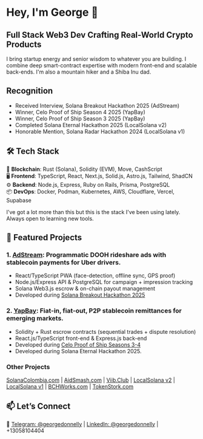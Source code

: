 # Hey, I'm George 👋

## Full Stack Web3 Dev Crafting Real-World Crypto Products
I bring startup energy and senior wisdom to whatever you are building. I combine deep smart-contract expertise with modern front-end and scalable back-ends. I'm also a mountain hiker and a Shiba Inu dad.

## Recognition
- Received Interview, Solana Breakout Hackathon 2025 (AdStream)
- Winner, Celo Proof of Ship Season 4 2025  (YapBay)
- Winner, Celo Proof of Ship Season 3 2025  (YapBay)
- Completed Solana Eternal Hackathon 2025 (LocalSolana v2)
- Honorable Mention, Solana Radar Hackathon 2024 (LocalSolana v1)

## 🛠️ Tech Stack  
🦀 **Blockchain**: Rust (Solana), Solidity (EVM), Move, CashScript  
🖥️ **Frontend**: TypeScript, React, Next.js, Solid.js, Astro.js, Tailwind, ShadCN  
⚙️ **Backend**: Node.js, Express, Ruby on Rails, Prisma, PostgreSQL  
📦 **DevOps**: Docker, Podman, Kubernetes, AWS, Cloudflare, Vercel, Supabase  

I've got a lot more than this but this is the stack I've been using lately. Always open to learning new tools.

## 🚀 Featured Projects

### 1. [AdStream](https://www.adstream.gg): Programmatic DOOH rideshare ads with stablecoin payments for Uber drivers.  
- React/TypeScript PWA (face-detection, offline sync, GPS proof)  
- Node.js/Express API & PostgreSQL for campaign + impression tracking  
- Solana Web3.js escrow & on-chain payout management
- Developed during [Solana Breakout Hackathon 2025](https://arena.colosseum.org/projects/explore/adstream)

### 2. [YapBay](https://github.com/Panmoni/yapbay): Fiat-in, fiat-out, P2P stablecoin remittances for emerging markets. 
- Solidity + Rust escrow contracts (sequential trades + dispute resolution)  
- React.js/TypeScript front-end & Express.js back-end
- Developed during [Celo Proof of Ship Seasons 3-4](https://gap.karmahq.xyz/project/yapbay-p2p-stablecoin-remittances)
- Developed during Solana Eternal Hackathon 2025.

### Other Projects

[SolanaColombia.com](https://github.com/Panmoni/solanacolombia-www) | [AidSmash.com](https://github.com/Panmoni/aidsmash) | [Viib.Club](https://github.com/Panmoni/viibclub) | [LocalSolana v2](https://github.com/Panmoni/localsolana) | [LocalSolana v1](https://github.com/openpeer/localsolana) | [BCHWorks.com](https://github.com/Panmoni/bitcoincashsite-www) | [TokenStork.com](https://github.com/Panmoni/tokenstork)

## 📫 Let’s Connect
🔗 [Telegram: @georgedonnelly](https://t.me/georgedonnelly) | [LinkedIn: @georgedonnelly](https://www.linkedin.com/in/georgedonnelly/) | +13058104404
